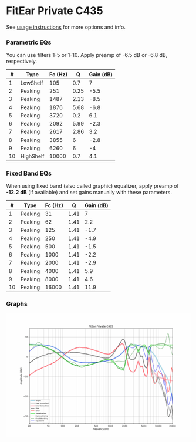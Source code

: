 # FitEar Private C435
See [usage instructions](https://github.com/jaakkopasanen/AutoEq#usage) for more options and info.

### Parametric EQs
You can use filters 1-5 or 1-10. Apply preamp of -6.5 dB or -6.8 dB, respectively.

|   # | Type      |   Fc (Hz) |    Q |   Gain (dB) |
|-----|-----------|-----------|------|-------------|
|   1 | LowShelf  |       105 | 0.7  |         7   |
|   2 | Peaking   |       251 | 0.25 |        -5.5 |
|   3 | Peaking   |      1487 | 2.13 |        -8.5 |
|   4 | Peaking   |      1876 | 5.68 |        -6.8 |
|   5 | Peaking   |      3720 | 0.2  |         6.1 |
|   6 | Peaking   |      2092 | 5.99 |        -2.3 |
|   7 | Peaking   |      2617 | 2.86 |         3.2 |
|   8 | Peaking   |      3855 | 6    |        -2.8 |
|   9 | Peaking   |      6260 | 6    |        -4   |
|  10 | HighShelf |     10000 | 0.7  |         4.1 |

### Fixed Band EQs
When using fixed band (also called graphic) equalizer, apply preamp of **-12.2 dB** (if available) and set gains manually with these parameters.

|   # | Type    |   Fc (Hz) |    Q |   Gain (dB) |
|-----|---------|-----------|------|-------------|
|   1 | Peaking |        31 | 1.41 |         7   |
|   2 | Peaking |        62 | 1.41 |         2.2 |
|   3 | Peaking |       125 | 1.41 |        -1.7 |
|   4 | Peaking |       250 | 1.41 |        -4.9 |
|   5 | Peaking |       500 | 1.41 |        -1.5 |
|   6 | Peaking |      1000 | 1.41 |        -2.2 |
|   7 | Peaking |      2000 | 1.41 |        -2.9 |
|   8 | Peaking |      4000 | 1.41 |         5.9 |
|   9 | Peaking |      8000 | 1.41 |         4.6 |
|  10 | Peaking |     16000 | 1.41 |        11.9 |

### Graphs
![](./FitEar%20Private%20C435.png)
